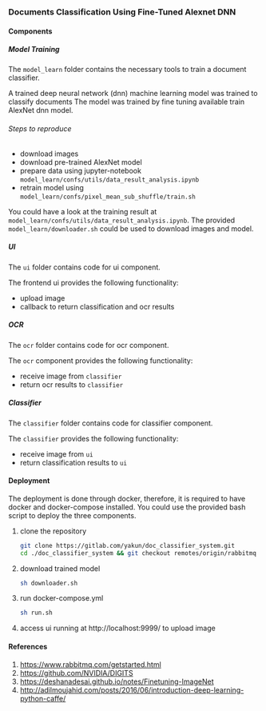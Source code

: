 ### Documents Classification Using Fine-Tuned Alexnet DNN

#### Components

##### Model Training
The `model_learn` folder contains the necessary tools to train a document classifier.

A trained deep neural network (dnn) machine learning model was trained to classify documents
The model was trained by fine tuning available train AlexNet dnn model.

###### Steps to reproduce
* download images
* download pre-trained AlexNet model
* prepare data using jupyter-notebook `model_learn/confs/utils/data_result_analysis.ipynb`
* retrain model using `model_learn/confs/pixel_mean_sub_shuffle/train.sh`

You could have a look at the training result at `model_learn/confs/utils/data_result_analysis.ipynb`. 
The provided `model_learn/downloader.sh` could be used to download images and model.

##### UI
The `ui` folder contains code for ui component.

The frontend ui provides the following functionality:
* upload image
* callback to return classification and ocr results

##### OCR

The `ocr` folder contains code for ocr component.

The `ocr` component provides the following functionality:
* receive image from `classifier`
* return ocr results to `classifier`

##### Classifier

The `classifier` folder contains code for classifier component.

The `classifier` provides the following functionality:
* receive image from `ui`
* return classification results to `ui`

#### Deployment

The deployment is done through docker, therefore, it is required to have docker and docker-compose installed.
You could use the provided bash script to deploy the three components.

1. clone the repository
    ```bash
    git clone https://gitlab.com/yakun/doc_classifier_system.git
    cd ./doc_classifier_system && git checkout remotes/origin/rabbitmq
    ```

2. download trained model
    ```bash
    sh downloader.sh
    ```
3. run docker-compose.yml
    ```bash
    sh run.sh
    ```
4. access ui running at http://localhost:9999/ to upload image

#### References
1. https://www.rabbitmq.com/getstarted.html
2. https://github.com/NVIDIA/DIGITS
3. https://deshanadesai.github.io/notes/Finetuning-ImageNet
4. http://adilmoujahid.com/posts/2016/06/introduction-deep-learning-python-caffe/